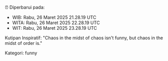 ⏰ Diperbarui pada:
- WIB: Rabu, 26 Maret 2025 21.28.19 UTC
- WITA: Rabu, 26 Maret 2025 22.28.19 UTC
- WIT: Rabu, 26 Maret 2025 23.28.19 UTC

Kutipan Inspiratif:
"Chaos in the midst of chaos isn't funny, but chaos in the midst of order is."


Kategori: funny

